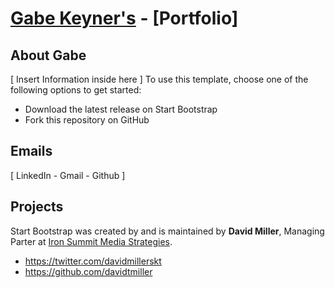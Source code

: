 # [Gabe Keyner's](https://keyner32.github.io/Gabes-Portfolio/) - [Portfolio]


## About Gabe 

[ Insert Information inside here ]
To use this template, choose one of the following options to get started:
* Download the latest release on Start Bootstrap
* Fork this repository on GitHub

## Emails
 [ LinkedIn - Gmail - Github ]


## Projects

Start Bootstrap was created by and is maintained by **David Miller**, Managing Parter at [Iron Summit Media Strategies](http://www.ironsummitmedia.com/).

* https://twitter.com/davidmillerskt
* https://github.com/davidtmiller


